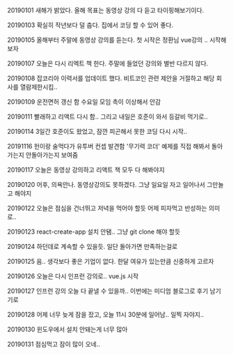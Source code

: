 20190101 새해가 밝았다. 올해 목표는 동영상 강의 다 듣고 타이핑해보기이다.

20190103 확실히 작년보다 덜 춥다. 집에서 코딩 할 수 있어 좋다. 

20190105 올해부터 주말에 동영상 강의를 듣는다. 첫 시작은 정환님 vue강의 .. 시작해보자

20190107 오늘은 다시 리엑트 책 한다. 주말에 들었던 강의와 별반 다르지 않다. 

20190108 잡코리아 이력서를 업데이트 했다. 비트코인 관련 제안을 거절하고 해당 회사를 열람제한시킴..

20190109 운전면허 갱신 함 수요일 모임 촉이 이상해서 안감

20190111 빨래하고 리액트 다시 함.. 그리고 내일은 호준이 와서 등갈비 먹기로..

20190114 3일간 호준이도 왔었고, 잠깐 피곤해서 못한 코딩 다시 시작..

20191116 헌이랑 술먹다가 유투버 컨셉 발견함 '무기력 코더' 예제를 직접 해봐서 돌아가는지 안돌아가는지 보여줌

20190117 오늘은 동영상 강의하고 리액트 책 모두 다 해봐야지

20190120 어후, 의욕안나. 동영상강의도 못하겠다. 그냥 일요일 자고 일어나서 그만놀고 해야지

20190122 오늘은 점심을 건너뛰고 저녁을 먹어야 할듯 어제 피자먹고 반성하는 의미로..

20190123 react-create-app 설치 안됌.. 그냥 git clone 해야 할듯

20190124 하던데로 계속할 수 있을듯. 일단 돌아가면 만족하는걸로

20190125 음.. 생각보다 좋은 기업이 없다. 한달 여유가 있는만큼 신중하게 고르자

20190126 오늘은 다시 인프런 강의로.. vue.js 시작

20190127 인프런 강의 오늘 다 끝낼 수 있을까.. 이번에는 미디엄 블로그로 후기 남기기로

20190128 어제 너무 늦게 잠을 잤고, 오늘 11시 30분에 일어남.. 일찍 자야지..

20190130 윈도우에서 설치 안돼는게 너무 많아

20190131 점심먹고 잠이 많이 오네.. 
